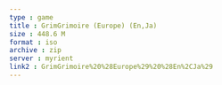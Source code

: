 ```yaml
---
type : game
title : GrimGrimoire (Europe) (En,Ja)
size : 448.6 M
format : iso
archive : zip
server : myrient
link2 : GrimGrimoire%20%28Europe%29%20%28En%2CJa%29
---
```

